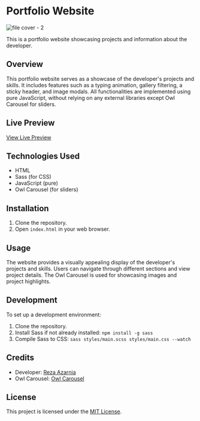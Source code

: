
# Portfolio Website

![file cover - 2](https://github.com/RezaAzarnia/ReactCompleteShopApp/assets/57747920/36d44b69-c7ba-4b22-bfcd-ee95642b2aab)


This is a portfolio website showcasing projects and information about the developer.

## Overview

This portfolio website serves as a showcase of the developer's projects and skills. It includes features such as a typing animation, gallery filtering, a sticky header, and image modals. All functionalities are implemented using pure JavaScript, without relying on any external libraries except Owl Carousel for sliders.

## Live Preview

[View Live Preview](https://azarniaportfolio.liara.run/)

## Technologies Used
- HTML
- Sass (for CSS)
- JavaScript (pure)
- Owl Carousel (for sliders)

## Installation

1. Clone the repository.
2. Open `index.html` in your web browser.

## Usage

The website provides a visually appealing display of the developer's projects and skills. Users can navigate through different sections and view project details. The Owl Carousel is used for showcasing images and project highlights.


## Development

To set up a development environment:

1. Clone the repository.
2. Install Sass if not already installed: `npm install -g sass`
3. Compile Sass to CSS: `sass styles/main.scss styles/main.css --watch`

## Credits

- Developer: [Reza Azarnia](https://github.com/rezaazarnia)
- Owl Carousel: [Owl Carousel](https://owlcarousel2.github.io/OwlCarousel2/)

## License

This project is licensed under the [MIT License](LICENSE).

